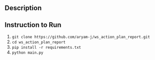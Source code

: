 ## Description

## Instruction to Run
1. `git clone https://github.com/aryam-j/ws_action_plan_report.git`
2. `cd ws_action_plan_report`
3. `pip install -r requirements.txt`
4. `python main.py`
